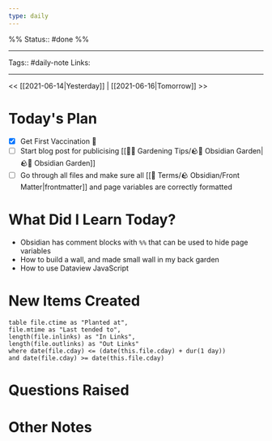 ```yaml
---
type: daily
---
```

%%
Status:: #done 
%%

---
Tags:: #daily-note
Links: <!-- Add any additional links here -->

---

<< [[2021-06-14|Yesterday]] | [[2021-06-16|Tomorrow]] >>

# Today's Plan
- [x] Get First Vaccination 💉
- [ ] Start blog post for publicising [[👩‍🌾 Gardening Tips/🪨🌳 Obsidian Garden|🪨🌱 Obsidian Garden]]
- [ ] Go through all files and make sure all [[📇 Terms/🪨 Obsidian/Front Matter|frontmatter]] and page variables are correctly formatted

# What Did I Learn Today?
- Obsidian has comment blocks with `%%` that can be used to hide page variables
- How to build a wall, and made small wall in my back garden
- How to use Dataview JavaScript

# New Items Created
```dataview
table file.ctime as "Planted at",
file.mtime as "Last tended to",
length(file.inlinks) as "In Links", 
length(file.outlinks) as "Out Links"
where date(file.cday) <= (date(this.file.cday) + dur(1 day))
and date(file.cday) >= date(this.file.cday)
```

# Questions Raised
<!-- Did you have any unanswered questions from today?  Do you have anything you need to follow up? -->

# Other Notes
<!-- Put other notes here, like the weather for the day, any thoughts you had, other quick notes to expand on -->